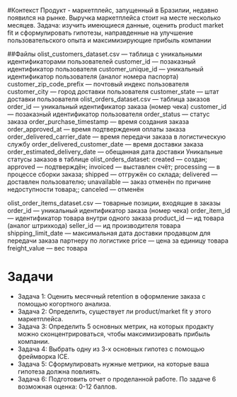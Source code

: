 #Контекст
Продукт - маркетплейс, запущенный в Бразилии, недавно появился на рынке. Выручка маркетплейса стоит на месте несколько месяцев. 
Задача: изучить имеющиеся данные, оценить product market fit и сформулировать гипотезы, направденные на улучшение пользовательского опыта и максимизирующие прибыль компании

##Файлы
olist_customers_dataset.csv — таблица с уникальными идентификаторами пользователей
  customer_id — позаказный идентификатор пользователя
  customer_unique_id — уникальный идентификатор пользователя (аналог номера паспорта)
  customer_zip_code_prefix — почтовый индекс пользователя
  customer_city — город доставки пользователя
  customer_state — штат доставки пользователя
olist_orders_dataset.csv — таблица заказов
  order_id — уникальный идентификатор заказа (номер чека)
  customer_id — позаказный идентификатор пользователя
  order_status — статус заказа
  order_purchase_timestamp — время создания заказа
  order_approved_at — время подтверждения оплаты заказа
  order_delivered_carrier_date — время передачи заказа в логистическую службу
  order_delivered_customer_date — время доставки заказа
  order_estimated_delivery_date — обещанная дата доставки
Уникальные статусы заказов в таблице olist_orders_dataset:
  created — создан;
  approved — подтверждён;
  invoiced — выставлен счёт;
  processing — в процессе сборки заказа;
  shipped — отгружён со склада;
  delivered — доставлен пользователю;
  unavailable — заказ отменён по причине недоступности товара;;
  canceled — отменён

olist_order_items_dataset.csv — товарные позиции, входящие в заказы
  order_id — уникальный идентификатор заказа (номер чека)
  order_item_id — идентификатор товара внутри одного заказа
  product_id — ид товара (аналог штрихкода)
  seller_id — ид производителя товара
  shipping_limit_date — максимальная дата доставки продавцом для передачи заказа партнеру по логистике
  price — цена за единицу товара
  freight_value — вес товара

# Задачи
- Задача 1: Оценить месячный retention в оформление заказа с помощью когортного анализа.
- Задача 2: Определить, существует ли product/market fit у этого маркетплейса.
- Задача 3: Определить 5 основных метрик, на которых продакту можно сконцентрироваться, чтобы максимизировать прибыль компании.
- Задача 4: Выбрать одну из 3-х основных гипотез с помощью фреймворка ICE.
- Задача 5: Сформулировать нужные метрики, на которые ваша гипотеза должна повлиять.
- Задача 6: Подготовить отчет о проделанной работе. По задаче 6 возможная оценка: 0-12 баллов.
